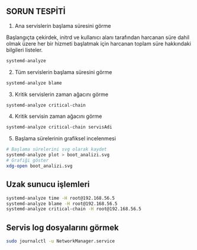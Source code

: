 ## SORUN TESPİTİ

1. Ana servislerin başlama süresini görme

Başlangıçta çekirdek, initrd ve kullanıcı alanı tarafından harcanan süre dahil olmak üzere her bir hizmeti başlatmak için harcanan toplam süre hakkındaki bilgileri listeler.

```bash
systemd-analyze
```

2. Tüm servislerin başlama süresini görme

```bash
systemd-analyze blame
```

3. Kritik servislerin zaman ağacını görme

```bash
systemd-analyze critical-chain
```

4. Kritik servisin zaman ağacını görme

```bash
systemd-analyze critical-chain servisAdi
```

5. Başlama sürelerinin grafiksel incelenmesi

```bash
# Başlama sürelerini svg olarak kaydet
systemd-analyze plot > boot_analizi.svg
# Grafiği göster
xdg-open boot_analizi.svg
```

## Uzak sunucu işlemleri

```bash
systemd-analyze time -H root@192.168.56.5
systemd-analyze blame -H root@192.168.56.5
systemd-analyze critical-chain -H root@192.168.56.5
```

## Servis log dosyalarını görmek

```bash
sudo journalctl -u NetworkManager.service
```